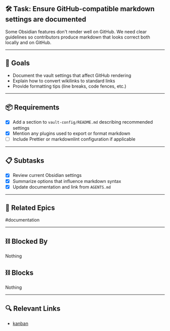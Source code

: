## 🛠️ Task: Ensure GitHub-compatible markdown settings are documented

Some Obsidian features don't render well on GitHub. We need clear guidelines so contributors produce markdown that looks correct both locally and on GitHub.

---

## 🎯 Goals
- Document the vault settings that affect GitHub rendering
- Explain how to convert wikilinks to standard links
- Provide formatting tips (line breaks, code fences, etc.)

---

## 📦 Requirements
- [x] Add a section to `vault-config/README.md` describing recommended settings
- [x] Mention any plugins used to export or format markdown
- [ ] Include Prettier or markdownlint configuration if applicable

---

## 📋 Subtasks
- [x] Review current Obsidian settings
- [x] Summarize options that influence markdown syntax
- [x] Update documentation and link from `AGENTS.md`

---

## 🔗 Related Epics
#documentation

---

## ⛓️ Blocked By
Nothing

## ⛓️ Blocks
Nothing

---

## 🔍 Relevant Links
- [kanban](../boards/kanban.md)
